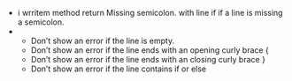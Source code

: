 
- i wrritem method  return  Missing semicolon. with line if  if a line is missing a semicolon.
- 
   - Don’t show an error if the line is empty.
  -  Don’t show an error if the line ends with an opening curly brace {
   - Don’t show an error if the line ends with an closing curly brace }
  -  Don’t show an error if the line contains if or else

